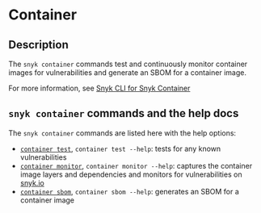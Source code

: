 # Container

## Description

The `snyk container` commands test and continuously monitor container images for vulnerabilities and generate an SBOM for a container image.

For more information, see [Snyk CLI for Snyk Container](https://docs.snyk.io/snyk-cli/scan-and-maintain-projects-using-the-cli/snyk-cli-for-snyk-container)

## `snyk container` commands and the help docs

The `snyk container` commands are listed here with the help options:

- [`container test`](container-test.md), `container test --help`: tests for any known vulnerabilities
- [`container monitor`](container-monitor.md), `container monitor --help`: captures the container image layers and dependencies and monitors for vulnerabilities on [snyk.io](https://snyk.io)
- [`container sbom`](container-sbom.md), `container sbom --help`: generates an SBOM for a container image
